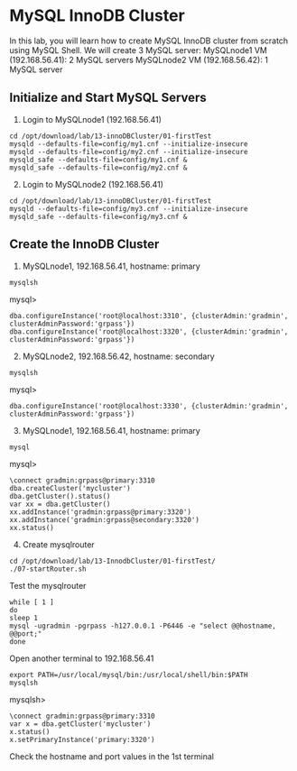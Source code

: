 # MySQL InnoDB Cluster
In this lab, you will learn how to create MySQL InnoDB cluster from scratch using MySQL Shell. 
We will create 3 MySQL server:
MySQLnode1 VM (192.168.56.41): 2 MySQL servers
MySQLnode2 VM (192.168.56.42): 1 MySQL server

## Initialize and Start MySQL Servers

1. Login to MySQLnode1 (192.168.56.41)
```
cd /opt/download/lab/13-innoDBCluster/01-firstTest
mysqld --defaults-file=config/my1.cnf --initialize-insecure
mysqld --defaults-file=config/my2.cnf --initialize-insecure
mysqld_safe --defaults-file=config/my1.cnf &
mysqld_safe --defaults-file=config/my2.cnf &
```

2. Login to MySQLnode2 (192.168.56.41)
```
cd /opt/download/lab/13-innoDBCluster/01-firstTest
mysqld --defaults-file=config/my3.cnf --initialize-insecure
mysqld_safe --defaults-file=config/my3.cnf &
```

## Create the InnoDB Cluster

1. MySQLnode1, 192.168.56.41, hostname: primary

```
mysqlsh
```
mysql>
```
dba.configureInstance('root@localhost:3310', {clusterAdmin:'gradmin', clusterAdminPassword:'grpass'})
dba.configureInstance('root@localhost:3320', {clusterAdmin:'gradmin', clusterAdminPassword:'grpass'})
```

2. MySQLnode2, 192.168.56.42, hostname: secondary
```
mysqlsh
```
mysql>
```
dba.configureInstance('root@localhost:3330', {clusterAdmin:'gradmin', clusterAdminPassword:'grpass'})
```

3. MySQLnode1, 192.168.56.41, hostname: primary
```
mysql
```
mysql>
```
\connect gradmin:grpass@primary:3310
dba.createCluster('mycluster')
dba.getCluster().status()
var xx = dba.getCluster()
xx.addInstance('gradmin:grpass@primary:3320')
xx.addInstance('gradmin:grpass@secondary:3320')
xx.status()
```

4. Create mysqlrouter
```
cd /opt/download/lab/13-InnodbCluster/01-firstTest/
./07-startRouter.sh
```
Test the mysqlrouter
```
while [ 1 ]
do
sleep 1
mysql -ugradmin -pgrpass -h127.0.0.1 -P6446 -e "select @@hostname, @@port;"
done
```

Open another terminal to 192.168.56.41
```
export PATH=/usr/local/mysql/bin:/usr/local/shell/bin:$PATH
mysqlsh
```
mysqlsh>
```
\connect gradmin:grpass@primary:3310
var x = dba.getCluster('mycluster')
x.status()
x.setPrimaryInstance('primary:3320')
```

Check the hostname and port values in the 1st terminal









